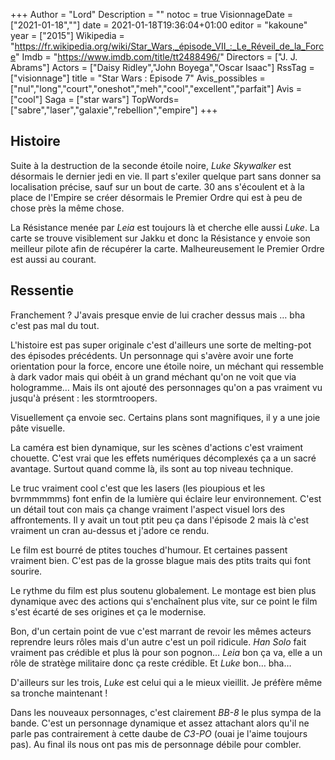+++
Author = "Lord"
Description = ""
notoc = true
VisionnageDate = ["2021-01-18",""]
date = 2021-01-18T19:36:04+01:00
editor = "kakoune"
year = ["2015"]
Wikipedia = "https://fr.wikipedia.org/wiki/Star_Wars,_épisode_VII_:_Le_Réveil_de_la_Force"
Imdb = "https://www.imdb.com/title/tt2488496/"
Directors = ["J. J. Abrams"]
Actors = ["Daisy Ridley","John Boyega","Oscar Isaac"]
RssTag = ["visionnage"]
title = "Star Wars : Episode 7"
Avis_possibles = ["nul","long","court","oneshot","meh","cool","excellent","parfait"]
Avis = ["cool"] 
Saga = ["star wars"]
TopWords=["sabre","laser","galaxie","rebellion","empire"]
+++
## Histoire
Suite à la destruction de la seconde étoile noire, *Luke Skywalker* est désormais le dernier jedi en vie.
Il part s'exiler quelque part sans donner sa localisation précise, sauf sur un bout de carte.
30 ans s'écoulent et à la place de l'Empire se créer désormais le Premier Ordre qui est à peu de chose près la même chose.

La Résistance menée par *Leia* est toujours là et cherche elle aussi *Luke*.
La carte se trouve visiblement sur Jakku et donc la Résistance y envoie son meilleur pilote afin de récupérer la carte.
Malheureusement le Premier Ordre est aussi au courant.

## Ressentie
Franchement ?
J'avais presque envie de lui cracher dessus mais … bha c'est pas mal du tout.

L'histoire est pas super originale c'est d'ailleurs une sorte de melting-pot des épisodes précédents.
Un personnage qui s'avère avoir une forte orientation pour la force, encore une étoile noire, un méchant qui ressemble à dark vador mais qui obéit à un grand méchant qu'on ne voit que via hologramme…
Mais ils ont ajouté des personnages qu'on a pas vraiment vu jusqu'à présent : les stormtroopers.

Visuellement ça envoie sec.
Certains plans sont magnifiques, il y a une joie pâte visuelle.

La caméra est bien dynamique, sur les scènes d'actions c'est vraiment chouette.
C'est vrai que les effets numériques décomplexés ça a un sacré avantage.
Surtout quand comme là, ils sont au top niveau technique.

Le truc vraiment cool c'est que les lasers (les pioupious et les bvrmmmmms) font enfin de la lumière qui éclaire leur environnement.
C'est un détail tout con mais ça change vraiment l'aspect visuel lors des affrontements.
Il y avait un tout ptit peu ça dans l'épisode 2 mais là c'est vraiment un cran au-dessus et j'adore ce rendu.

Le film est bourré de ptites touches d'humour.
Et certaines passent vraiment bien.
C'est pas de la grosse blague mais des ptits traits qui font sourire.

Le rythme du film est plus soutenu globalement.
Le montage est bien plus dynamique avec des actions qui s'enchaînent plus vite, sur ce point le film s'est écarté de ses origines et ça le modernise.

Bon, d'un certain point de vue c'est marrant de revoir les mêmes acteurs reprendre leurs rôles mais d'un autre c'est un poil ridicule.
*Han Solo* fait vraiment pas crédible et plus là pour son pognon…
*Leia* bon ça va, elle a un rôle de stratège militaire donc ça reste crédible.
Et *Luke* bon… bha…

D'ailleurs sur les trois, *Luke* est celui qui a le mieux vieillit.
Je préfère même sa tronche maintenant !

Dans les nouveaux personnages, c'est clairement *BB-8* le plus sympa de la bande.
C'est un personnage dynamique et assez attachant alors qu'il ne parle pas contrairement à cette daube de *C3-PO* (ouai je l'aime toujours pas).
Au final ils nous ont pas mis de personnage débile pour combler.
